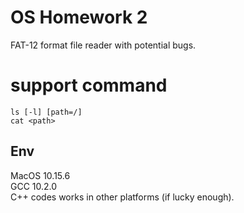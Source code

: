 # OS Homework 2
FAT-12 format file reader with potential bugs.

# support command
```
ls [-l] [path=/]
cat <path>
```

## Env
MacOS   10.15.6  
GCC     10.2.0  
C++ codes works in other platforms (if lucky enough).